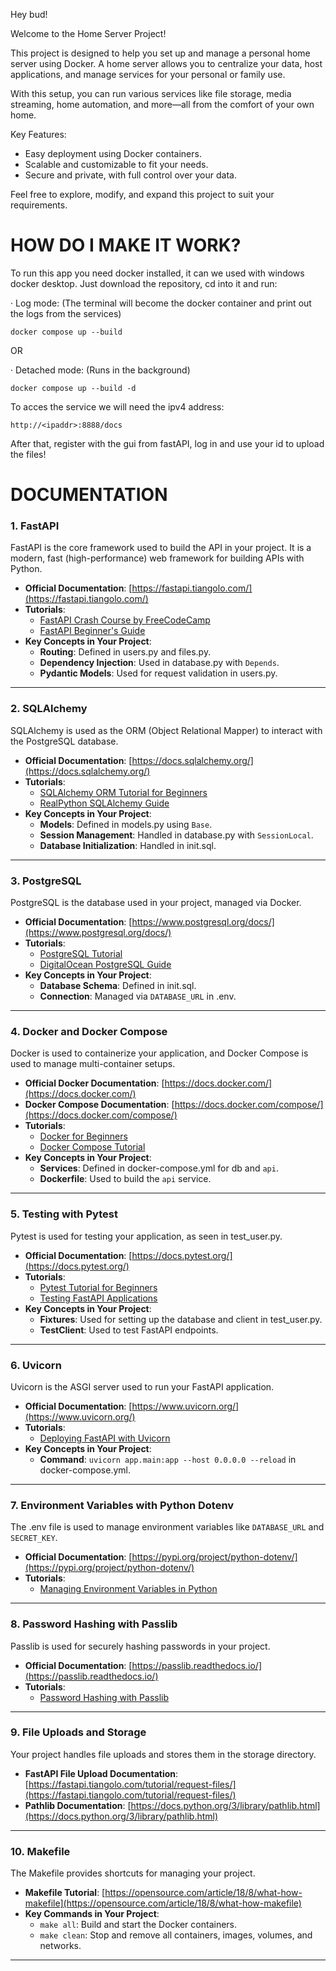 Hey bud!

Welcome to the Home Server Project!

This project is designed to help you set up and manage a personal home server using Docker. 
A home server allows you to centralize your data, host applications, 
and manage services for your personal or family use. 

With this setup, you can run various services like 
file storage, media streaming, home automation, and more—all from the comfort of your own home.

Key Features:
- Easy deployment using Docker containers.
- Scalable and customizable to fit your needs.
- Secure and private, with full control over your data.

Feel free to explore, modify, and expand this project to suit your requirements.

# HOW DO I MAKE IT WORK?

To run this app you need docker installed, it can we used with windows docker desktop.
Just download the repository, cd into it and run:

 · Log mode:
(The terminal will become the docker container and print out the logs from the services)
```
docker compose up --build
```

OR

 · Detached mode:
(Runs in the background)
```
docker compose up --build -d
```

To acces the service we will need the ipv4 address:
```
http://<ipaddr>:8888/docs
```

After that, register with the gui from fastAPI, log in and use your id to upload the files!



# DOCUMENTATION 

### **1. FastAPI**
FastAPI is the core framework used to build the API in your project. It is a modern, fast (high-performance) web framework for building APIs with Python.

- **Official Documentation**: [https://fastapi.tiangolo.com/](https://fastapi.tiangolo.com/)
- **Tutorials**:
  - [FastAPI Crash Course by FreeCodeCamp](https://www.youtube.com/watch?v=0sOvCWFmrtA)
  - [FastAPI Beginner's Guide](https://testdriven.io/blog/fastapi-intro/)
- **Key Concepts in Your Project**:
  - **Routing**: Defined in users.py and files.py.
  - **Dependency Injection**: Used in database.py with `Depends`.
  - **Pydantic Models**: Used for request validation in users.py.

---

### **2. SQLAlchemy**
SQLAlchemy is used as the ORM (Object Relational Mapper) to interact with the PostgreSQL database.

- **Official Documentation**: [https://docs.sqlalchemy.org/](https://docs.sqlalchemy.org/)
- **Tutorials**:
  - [SQLAlchemy ORM Tutorial for Beginners](https://auth0.com/blog/sqlalchemy-orm-tutorial-for-python-developers/)
  - [RealPython SQLAlchemy Guide](https://realpython.com/python-sqlalchemy/)
- **Key Concepts in Your Project**:
  - **Models**: Defined in models.py using `Base`.
  - **Session Management**: Handled in database.py with `SessionLocal`.
  - **Database Initialization**: Handled in init.sql.

---

### **3. PostgreSQL**
PostgreSQL is the database used in your project, managed via Docker.

- **Official Documentation**: [https://www.postgresql.org/docs/](https://www.postgresql.org/docs/)
- **Tutorials**:
  - [PostgreSQL Tutorial](https://www.postgresqltutorial.com/)
  - [DigitalOcean PostgreSQL Guide](https://www.digitalocean.com/community/tutorials/how-to-install-and-use-postgresql-on-ubuntu-20-04)
- **Key Concepts in Your Project**:
  - **Database Schema**: Defined in init.sql.
  - **Connection**: Managed via `DATABASE_URL` in .env.

---

### **4. Docker and Docker Compose**
Docker is used to containerize your application, and Docker Compose is used to manage multi-container setups.

- **Official Docker Documentation**: [https://docs.docker.com/](https://docs.docker.com/)
- **Docker Compose Documentation**: [https://docs.docker.com/compose/](https://docs.docker.com/compose/)
- **Tutorials**:
  - [Docker for Beginners](https://docker-curriculum.com/)
  - [Docker Compose Tutorial](https://www.digitalocean.com/community/tutorials/how-to-install-and-use-docker-compose-on-ubuntu-20-04)
- **Key Concepts in Your Project**:
  - **Services**: Defined in docker-compose.yml for db and `api`.
  - **Dockerfile**: Used to build the `api` service.

---

### **5. Testing with Pytest**
Pytest is used for testing your application, as seen in test_user.py.

- **Official Documentation**: [https://docs.pytest.org/](https://docs.pytest.org/)
- **Tutorials**:
  - [Pytest Tutorial for Beginners](https://realpython.com/pytest-python-testing/)
  - [Testing FastAPI Applications](https://fastapi.tiangolo.com/tutorial/testing/)
- **Key Concepts in Your Project**:
  - **Fixtures**: Used for setting up the database and client in test_user.py.
  - **TestClient**: Used to test FastAPI endpoints.

---

### **6. Uvicorn**
Uvicorn is the ASGI server used to run your FastAPI application.

- **Official Documentation**: [https://www.uvicorn.org/](https://www.uvicorn.org/)
- **Tutorials**:
  - [Deploying FastAPI with Uvicorn](https://fastapi.tiangolo.com/deployment/)
- **Key Concepts in Your Project**:
  - **Command**: `uvicorn app.main:app --host 0.0.0.0 --reload` in docker-compose.yml.

---

### **7. Environment Variables with Python Dotenv**
The .env file is used to manage environment variables like `DATABASE_URL` and `SECRET_KEY`.

- **Official Documentation**: [https://pypi.org/project/python-dotenv/](https://pypi.org/project/python-dotenv/)
- **Tutorials**:
  - [Managing Environment Variables in Python](https://realpython.com/python-dotenv/)

---

### **8. Password Hashing with Passlib**
Passlib is used for securely hashing passwords in your project.

- **Official Documentation**: [https://passlib.readthedocs.io/](https://passlib.readthedocs.io/)
- **Tutorials**:
  - [Password Hashing with Passlib](https://www.geeksforgeeks.org/password-hashing-in-python-with-passlib/)

---

### **9. File Uploads and Storage**
Your project handles file uploads and stores them in the storage directory.

- **FastAPI File Upload Documentation**: [https://fastapi.tiangolo.com/tutorial/request-files/](https://fastapi.tiangolo.com/tutorial/request-files/)
- **Pathlib Documentation**: [https://docs.python.org/3/library/pathlib.html](https://docs.python.org/3/library/pathlib.html)

---

### **10. Makefile**
The Makefile provides shortcuts for managing your project.

- **Makefile Tutorial**: [https://opensource.com/article/18/8/what-how-makefile](https://opensource.com/article/18/8/what-how-makefile)
- **Key Commands in Your Project**:
  - `make all`: Build and start the Docker containers.
  - `make clean`: Stop and remove all containers, images, volumes, and networks.

---

### 
